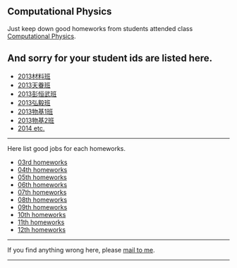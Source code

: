 ## Computational Physics


Just keep down good homeworks from students attended class [Computational Physics](https://github.com/caihao/computational_physics_whu).

And sorry for your student ids are listed here.
-----------

- [2013材料班](students/cai.md)
- [2013天眷班](students/tian.md)
- [2013彭恒武班](students/peng.md)
- [2013弘毅班](students/hong.md)
- [2013物基1班](students/wu1.md)
- [2013物基2班](students/wu2.md)
- [2014 etc.](students/2014.md)

-----------
Here list good jobs for each homeworks.

- [03rd homeworks](homework-03.md)
- [04th homeworks](homework-04.md)
- [05th homeworks](homework-05.md)
- [06th homeworks](homework-06.md)
- [07th homeworks](homework-07.md)
- [08th homeworks](homework-08.md)
- [09th homeworks](homework-09.md)
- [10th homeworks](homework-10.md)
- [11th homeworks](homework-11.md)
- [12th homeworks](homework-12.md)


-----------

If you find anything wrong here, please [mail to me](mailto:byujiang@gmail.com).

------------


